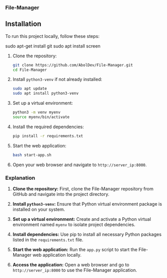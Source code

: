 ### File-Manager

## Installation

To run this project locally, follow these steps:

sudo apt-get install git
sudo apt install screen

1. Clone the repository:
   ```bash
   git clone https://github.com/AbolDev/File-Manager.git
   cd File-Manager
   ```

2. Install `python3-venv` if not already installed:
   ```bash
   sudo apt update
   sudo apt install python3-venv
   ```

3. Set up a virtual environment:
   ```bash
   python3 -m venv myenv
   source myenv/bin/activate
   ```

4. Install the required dependencies:
   ```bash
   pip install -r requirements.txt
   ```

5. Start the web application:
   ```bash
   bash start-app.sh
   ```

6. Open your web browser and navigate to `http://server_ip:8000`.

### Explanation

1. **Clone the repository:** First, clone the File-Manager repository from GitHub and navigate into the project directory.

2. **Install `python3-venv`:** Ensure that Python virtual environment package is installed on your system.

3. **Set up a virtual environment:** Create and activate a Python virtual environment named `myenv` to isolate project dependencies.

4. **Install dependencies:** Use pip to install all necessary Python packages listed in the `requirements.txt` file.

5. **Start the web application:** Run the `app.py` script to start the File-Manager web application locally.

6. **Access the application:** Open a web browser and go to `http://server_ip:8000` to use the File-Manager application.
